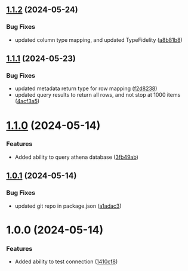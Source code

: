 ## [1.1.2](https://github.com/morganchorlton3/evidence-connector-aws-athena/compare/v1.1.1...v1.1.2) (2024-05-24)


### Bug Fixes

* updated column type mapping, and updated TypeFidelity ([a8b81b8](https://github.com/morganchorlton3/evidence-connector-aws-athena/commit/a8b81b8f01bf26cba334ebd147d4cf3dfc379842))

## [1.1.1](https://github.com/morganchorlton3/evidence-connector-aws-athena/compare/v1.1.0...v1.1.1) (2024-05-23)


### Bug Fixes

* updated metadata return type for row mapping ([f2d8238](https://github.com/morganchorlton3/evidence-connector-aws-athena/commit/f2d8238232574d9b6ed092141d2844ce1629f6b0))
* updated query results to return all rows, and not stop at 1000 items ([4acf3a5](https://github.com/morganchorlton3/evidence-connector-aws-athena/commit/4acf3a561bee5572f9caf53cbf97cf52dcf4098f))

# [1.1.0](https://github.com/morganchorlton3/evidence-connector-aws-athena/compare/v1.0.1...v1.1.0) (2024-05-14)


### Features

* Added ability to query athena database ([3fb49ab](https://github.com/morganchorlton3/evidence-connector-aws-athena/commit/3fb49ab9f2ff41c7299f04bfd3bb8e3c929dac33))

## [1.0.1](https://github.com/morganchorlton3/evidence-connector-aws-athena/compare/v1.0.0...v1.0.1) (2024-05-14)


### Bug Fixes

* updated git repo in package.json ([a1adac3](https://github.com/morganchorlton3/evidence-connector-aws-athena/commit/a1adac3a07c54c10b297c7a8eb07ebe6453b5790))

# 1.0.0 (2024-05-14)


### Features

* Added ability to test connection ([1410cf8](https://github.com/morganchorlton3/evidence-connector-aws-athena/commit/1410cf86e6b3e2d4deb0295927c100b813e94c76))
